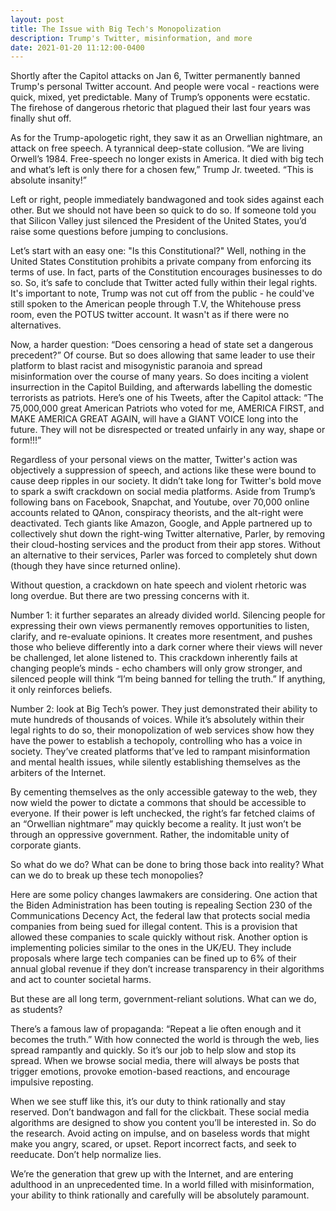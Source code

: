 ```yaml
---
layout: post
title: The Issue with Big Tech's Monopolization
description: Trump's Twitter, misinformation, and more
date: 2021-01-20 11:12:00-0400
---
```


Shortly after the Capitol attacks on Jan 6, Twitter permanently banned Trump's personal Twitter account. 
And people were vocal - reactions were quick, mixed, yet predictable. Many of Trump’s opponents were ecstatic. 
The firehose of dangerous rhetoric that plagued their last four years was finally shut off.

As for the Trump-apologetic right, they saw it as an Orwellian nightmare, an attack on free speech. A tyrannical deep-state collusion. “We are living Orwell’s 1984. Free-speech no longer exists in America. It died with big tech and what’s left is only there for a chosen few,” Trump Jr. tweeted. “This is absolute insanity!”

Left or right, people immediately bandwagoned and took sides against each other. But we should not have been so quick to do so. If someone told you that Silicon Valley just silenced the President of the United States, you’d raise some questions before jumping to conclusions.

Let’s start with an easy one: "Is this Constitutional?" Well, nothing in the United States Constitution prohibits a private company from enforcing its terms of use. In fact, parts of the Constitution encourages businesses to do so. So, it’s safe to conclude that Twitter acted fully within their legal rights. It's important to note, Trump was not cut off from the public - he could've still spoken to the American people through T.V, the Whitehouse press room, even the POTUS twitter account. It wasn't as if there were no alternatives.

Now, a harder question: “Does censoring a head of state set a dangerous precedent?” Of course. But so does allowing that same leader to use their platform to blast racist and misogynistic paranoia and spread misinformation over the course of many years. So does inciting a violent insurrection in the Capitol Building, and afterwards labelling the domestic terrorists as patriots. Here’s one of his Tweets, after the Capitol attack: “The 75,000,000 great American Patriots who voted for me, AMERICA FIRST, and MAKE AMERICA GREAT AGAIN, will have a GIANT VOICE long into the future. They will not be disrespected or treated unfairly in any way, shape or form!!!”

Regardless of your personal views on the matter, Twitter's action was objectively a suppression of speech, and actions like these were bound to cause deep ripples in our society. It didn’t take long for Twitter's bold move to spark a swift crackdown on social media platforms. Aside from Trump’s following bans on Facebook, Snapchat, and Youtube, over 70,000 online accounts related to QAnon, conspiracy theorists, and the alt-right were deactivated. Tech giants like Amazon, Google, and Apple partnered up to collectively shut down the right-wing Twitter alternative, Parler, by removing their cloud-hosting services and the product from their app stores. Without an alternative to their services, Parler was forced to completely shut down (though they have since returned online).

Without question, a crackdown on hate speech and violent rhetoric was long overdue. But there are two pressing concerns with it.

Number 1: it further separates an already divided world. Silencing people for expressing their own views permanently removes opportunities to listen, clarify, and re-evaluate opinions. It creates more resentment, and pushes those who believe differently into a dark corner where their views will never be challenged, let alone listened to. This crackdown inherently fails at changing people’s minds - echo chambers will only grow stronger, and silenced people will think “I’m being banned for telling the truth.” If anything, it only reinforces beliefs.

Number 2: look at Big Tech’s power. They just demonstrated their ability to mute hundreds of thousands of voices. While it’s absolutely within their legal rights to do so, their monopolization of web services show how they have the power to establish a techopoly, controlling who has a voice in society. They’ve created platforms that’ve led to rampant misinformation and mental health issues, while silently establishing themselves as the arbiters of the Internet.

By cementing themselves as the only accessible gateway to the web, they now wield the power to dictate a commons that should be accessible to everyone. If their power is left unchecked, the right’s far fetched claims of an “Orwellian nightmare” may quickly become a reality. It just won’t be through an oppressive government. Rather, the indomitable unity of corporate giants.

So what do we do? What can be done to bring those back into reality? What can we do to break up these tech monopolies?

Here are some policy changes lawmakers are considering. One action that the Biden Administration has been touting is repealing Section 230 of the Communications Decency Act, the federal law that protects social media companies from being sued for illegal content. This is a provision that allowed these companies to scale quickly without risk. Another option is implementing policies similar to the ones in the UK/EU. They include proposals where large tech companies can be fined up to 6% of their annual global revenue if they don’t increase transparency in their algorithms and act to counter societal harms.

But these are all long term, government-reliant solutions. What can we do, as students?

There’s a famous law of propaganda: “Repeat a lie often enough and it becomes the truth.” With how connected the world is through the web, lies spread rampantly and quickly. So it’s our job to help slow and stop its spread. When we browse social media, there will always be posts that trigger emotions, provoke emotion-based reactions, and encourage impulsive reposting.

When we see stuff like this, it’s our duty to think rationally and stay reserved. Don’t bandwagon and fall for the clickbait. These social media algorithms are designed to show you content you’ll be interested in. So do the research. Avoid acting on impulse, and on baseless words that might make you angry, scared, or upset. Report incorrect facts, and seek to reeducate. Don’t help normalize lies.

We’re the generation that grew up with the Internet, and are entering adulthood in an unprecedented time. In a world filled with misinformation, your ability to think rationally and carefully will be absolutely paramount.
